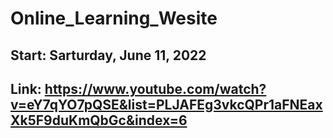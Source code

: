 # Online_Learning_Wesite

## Start: Sarturday, June 11, 2022

## Link: https://www.youtube.com/watch?v=eY7qYO7pQSE&list=PLJAFEg3vkcQPr1aFNEaxXk5F9duKmQbGc&index=6
